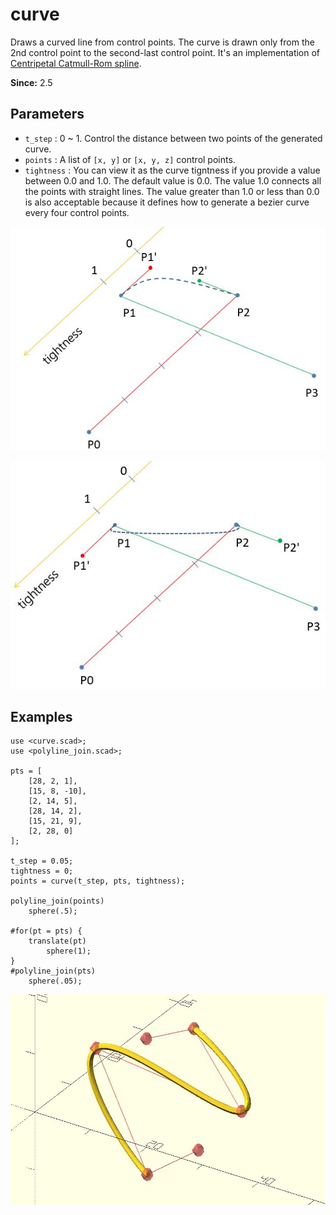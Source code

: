 # curve

Draws a curved line from control points. The curve is drawn only from the 2nd control point to the second-last control point. It's an implementation of [Centripetal Catmull-Rom spline](https://en.wikipedia.org/wiki/Centripetal_Catmull%E2%80%93Rom_spline). 

**Since:** 2.5

## Parameters

- `t_step` : 0 ~ 1. Control the distance between two points of the generated curve.
- `points` : A list of `[x, y]` or `[x, y, z]` control points.
- `tightness` : You can view it as the curve tigntness if you provide a value between 0.0 and 1.0. The default value is 0.0. The value 1.0 connects all the points with straight lines. The value greater than 1.0 or less than 0.0 is also acceptable because it defines how to generate a bezier curve every four control points.

![curve](images/lib3x-curve-1.JPG)

![curve](images/lib3x-curve-2.JPG)

## Examples

	use <curve.scad>;
	use <polyline_join.scad>;

	pts = [
		[28, 2, 1],
		[15, 8, -10],
		[2, 14, 5],
		[28, 14, 2],
		[15, 21, 9],
		[2, 28, 0]
	];

	t_step = 0.05;    
	tightness = 0;
	points = curve(t_step, pts, tightness);

	polyline_join(points)
	    sphere(.5);   

	#for(pt = pts) {
		translate(pt)
			sphere(1);
	}
	#polyline_join(pts)
	    sphere(.05);  

![curve](images/lib3x-curve-3.JPG)